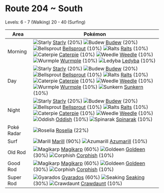 # Route 204 ~ South
Levels: 6 - 7 (Walking) 20 - 40 (Surfing)

Area       | Pokémon
---        | ---
Morning    | ![][396]  [Starly] (20%) ![][406]  [Budew] (20%) ![][069]  [Bellsprout] (10%)  ![][280]  [Ralts] (10%) ![][010]  [Caterpie] (10%) ![][013]  [Weedle] (10%)  ![][265]  [Wurmple] (10%) ![][165]  [Ledyba] (10%)
Day        | ![][396]  [Starly] (20%) ![][406]  [Budew] (20%) ![][069]  [Bellsprout] (10%)  ![][280]  [Ralts] (10%) ![][010]  [Caterpie] (10%) ![][013]  [Weedle] (10%)  ![][265]  [Wurmple] (10%) ![][191]  [Sunkern] (10%)
Night      | ![][396]  [Starly] (20%) ![][406]  [Budew] (20%) ![][069]  [Bellsprout] (10%)  ![][280]  [Ralts] (10%) ![][010]  [Caterpie] (10%) ![][013]  [Weedle] (10%)  ![][043]  [Oddish] (10%) ![][167]  [Spinarak] (10%)
Poké Radar | ![][315]  [Roselia] (22%)
Surf       | ![][183]  [Marill] (90%) ![][184]  [Azumarill] (10%)
Old Rod    | ![][129]  [Magikarp] (60%) ![][118]  [Goldeen] (30%) ![][341]  [Corphish] (10%)
Good Rod   | ![][129]  [Magikarp] (60%) ![][118]  [Goldeen] (30%) ![][341]  [Corphish] (10%)
Super Rod  | ![][130]  [Gyarados] (60%) ![][119]  [Seaking] (30%) ![][342]  [Crawdaunt] (10%)


[010]: https://raw.githubusercontent.com/PokeAPI/sprites/master/sprites/pokemon/10.png "Caterpie"
[013]: https://raw.githubusercontent.com/PokeAPI/sprites/master/sprites/pokemon/13.png "Weedle"
[043]: https://raw.githubusercontent.com/PokeAPI/sprites/master/sprites/pokemon/43.png "Oddish"
[069]: https://raw.githubusercontent.com/PokeAPI/sprites/master/sprites/pokemon/69.png "Bellsprout"
[118]: https://raw.githubusercontent.com/PokeAPI/sprites/master/sprites/pokemon/118.png "Goldeen"
[119]: https://raw.githubusercontent.com/PokeAPI/sprites/master/sprites/pokemon/119.png "Seaking"
[129]: https://raw.githubusercontent.com/PokeAPI/sprites/master/sprites/pokemon/129.png "Magikarp"
[130]: https://raw.githubusercontent.com/PokeAPI/sprites/master/sprites/pokemon/130.png "Gyarados"
[165]: https://raw.githubusercontent.com/PokeAPI/sprites/master/sprites/pokemon/165.png "Ledyba"
[167]: https://raw.githubusercontent.com/PokeAPI/sprites/master/sprites/pokemon/167.png "Spinarak"
[183]: https://raw.githubusercontent.com/PokeAPI/sprites/master/sprites/pokemon/183.png "Marill"
[184]: https://raw.githubusercontent.com/PokeAPI/sprites/master/sprites/pokemon/184.png "Azumarill"
[191]: https://raw.githubusercontent.com/PokeAPI/sprites/master/sprites/pokemon/191.png "Sunkern"
[265]: https://raw.githubusercontent.com/PokeAPI/sprites/master/sprites/pokemon/265.png "Wurmple"
[280]: https://raw.githubusercontent.com/PokeAPI/sprites/master/sprites/pokemon/280.png "Ralts"
[315]: https://raw.githubusercontent.com/PokeAPI/sprites/master/sprites/pokemon/315.png "Roselia"
[341]: https://raw.githubusercontent.com/PokeAPI/sprites/master/sprites/pokemon/341.png "Corphish"
[342]: https://raw.githubusercontent.com/PokeAPI/sprites/master/sprites/pokemon/342.png "Crawdaunt"
[396]: https://raw.githubusercontent.com/PokeAPI/sprites/master/sprites/pokemon/396.png "Starly"
[406]: https://raw.githubusercontent.com/PokeAPI/sprites/master/sprites/pokemon/406.png "Budew"
[Caterpie]: pokemon_changes/010/
[Weedle]: pokemon_changes/013/
[Oddish]: pokemon_changes/043/
[Bellsprout]: pokemon_changes/069/
[Goldeen]: pokemon_changes/118/
[Seaking]: pokemon_changes/119/
[Magikarp]: pokemon_changes/129/
[Gyarados]: pokemon_changes/130/
[Ledyba]: pokemon_changes/165/
[Spinarak]: pokemon_changes/167/
[Marill]: pokemon_changes/183/
[Azumarill]: pokemon_changes/184/
[Sunkern]: pokemon_changes/191/
[Wurmple]: pokemon_changes/265/
[Ralts]: pokemon_changes/280/
[Roselia]: pokemon_changes/315/
[Corphish]: pokemon_changes/341/
[Crawdaunt]: pokemon_changes/342/
[Starly]: pokemon_changes/396/
[Budew]: pokemon_changes/406/
